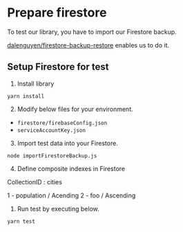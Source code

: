 # Prepare firestore

To test our library, you have to import our Firestore backup.

[dalenguyen/firestore-backup-restore](https://github.com/dalenguyen/firestore-backup-restore)
enables us to do it.

## Setup Firestore for test

1. Install library

```
yarn install
```

2. Modify below files for your environment.

- `firestore/firebaseConfig.json`
- `serviceAccountKey.json`

3. Import test data into your Firestore.

```
node importFirestoreBackup.js
```

4. Define composite indexes in Firestore

CollectionID : cities

1 - population / Acending
2 - foo / Ascending

1. Run test by executing below.

```
yarn test
```
